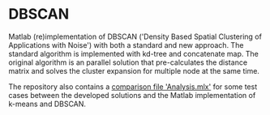# DBSCAN
Matlab (re)implementation of DBSCAN ('Density Based Spatial Clustering of Applications with Noise') with both a standard and new approach. The standard algorithm is implemented with kd-tree and concatenate map. The original algorithm is an parallel solution that pre-calculates the distance matrix and solves the cluster expansion for multiple node at the same time.

The repository also contains a [comparison file 'Analysis.mlx'](Analysis.mlx) for some test cases between the developed solutions and the Matlab implementation of k-means and DBSCAN.
